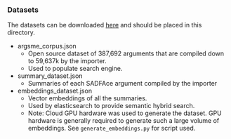 ### Datasets

The datasets can be downloaded [here]() and should be placed in this directory.

- argsme_corpus.json
  - Open source dataset of 387,692 arguments that are compiled down to 59,637k by the importer.
  - Used to populate search engine.
- summary_dataset.json
  - Summaries of each SADFAce argument compiled by the importer
- embeddings_dataset.json
  - Vector embeddings of all the summaries.
  - Used by elasticsearch to provide semantic hybrid search.
  - Note: Cloud GPU hardware was used to generate the dataset. GPU hardware is generally required to generate such a large volume of embeddings. See `generate_embeddings.py` for script used.

